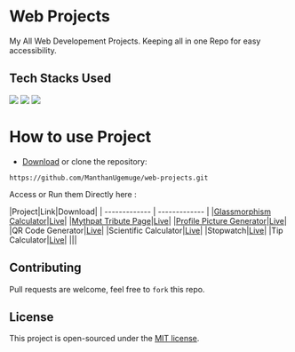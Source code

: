 # Web Projects
My All Web Developement Projects.
Keeping all in one Repo for easy accessibility. 

## Tech Stacks Used

<a target="_blank" href="https://www.w3schools.com/html/default.asp"><img src="https://img.shields.io/badge/html5%20-%23E34F26.svg?&style=for-the-badge&logo=html5&logoColor=white"></img></a>
<a target="_blank" href="https://www.w3schools.com/css/default.asp"><img src="https://img.shields.io/badge/css3%20-%231572B6.svg?&style=for-the-badge&logo=css3&logoColor=white"></img></a>
<a target="_blank" href="https://www.w3schools.com/js/default.asp"><img src="https://img.shields.io/badge/javascript%20-%23323330.svg?&style=for-the-badge&logo=javascript&logoColor=%23F7DF1E"></img></a>

# How to use Project 

- [Download](https://github.com/ManthanUgemuge/Web-Projects/archive/refs/heads/main.zip) or clone the repository:

```
https://github.com/ManthanUgemuge/web-projects.git
```

Access or Run them Directly here :

|Project|Link|Download|
| ------------- | ------------- |
|[Glassmorphism Calculator](https://github.com/ManthanUgemuge/Web-Projects/tree/main/Glassmorphism%20Calculator)|[Live](https://manthanugemuge.github.io/web-projects/Glassmorphism%20Calculator/)|
|[Mythpat Tribute Page](https://github.com/ManthanUgemuge/Web-Projects/tree/main/Mythpat%20Tribute%20Page)|[Live](https://manthanugemuge.github.io/web-projects/Mythpat%20Tribute%20Page)|
|[Profile Picture Generator](https://github.com/ManthanUgemuge/Web-Projects/tree/main/Profile%20Picture%20Generator)|[Live](https://manthanugemuge.github.io/web-projects/Profile%20Picture%20Generator)|
|QR Code Generator|[Live](https://manthanugemuge.github.io/web-projects/QR%20Code%20Generator)|
|Scientific Calculator|[Live](https://manthanugemuge.github.io/web-projects/Scientific%20Calculator)|
|Stopwatch|[Live](https://manthanugemuge.github.io/web-projects/Stop%20Watch)|
|Tip Calculator|[Live](https://manthanugemuge.github.io/web-projects/Tip%20Calculator)|
|||

<!-- ll Projects [Live](https://manthanugemuge.github.io/web-projects/Tip%20Calculator) -->

## Contributing
Pull requests are welcome, feel free to ```fork``` this repo.

## License
This project is open-sourced under the [MIT license]().
